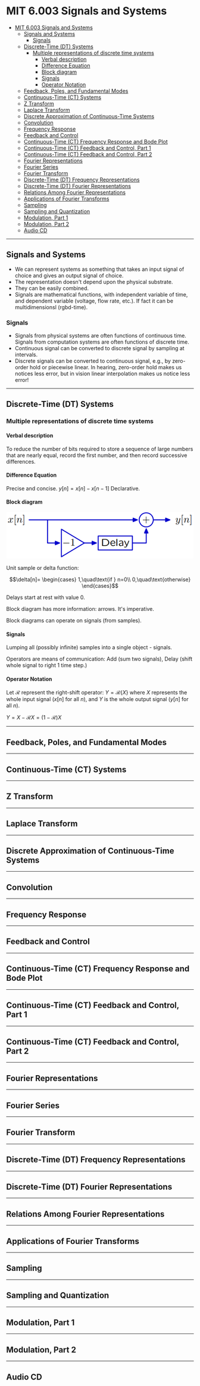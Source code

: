# MIT 6.003 Signals and Systems
- [MIT 6.003 Signals and Systems](#mit-6003-signals-and-systems)
  - [Signals and Systems](#signals-and-systems)
    - [Signals](#signals)
  - [Discrete-Time (DT) Systems](#discrete-time-dt-systems)
    - [Multiple representations of discrete time systems](#multiple-representations-of-discrete-time-systems)
      - [Verbal description](#verbal-description)
      - [Difference Equation](#difference-equation)
      - [Block diagram](#block-diagram)
      - [Signals](#signals-1)
      - [Operator Notation](#operator-notation)
  - [Feedback, Poles, and Fundamental Modes](#feedback-poles-and-fundamental-modes)
  - [Continuous-Time (CT) Systems](#continuous-time-ct-systems)
  - [Z Transform](#z-transform)
  - [Laplace Transform](#laplace-transform)
  - [Discrete Approximation of Continuous-Time Systems](#discrete-approximation-of-continuous-time-systems)
  - [Convolution](#convolution)
  - [Frequency Response](#frequency-response)
  - [Feedback and Control](#feedback-and-control)
  - [Continuous-Time (CT) Frequency Response and Bode Plot](#continuous-time-ct-frequency-response-and-bode-plot)
  - [Continuous-Time (CT) Feedback and Control, Part 1](#continuous-time-ct-feedback-and-control-part-1)
  - [Continuous-Time (CT) Feedback and Control, Part 2](#continuous-time-ct-feedback-and-control-part-2)
  - [Fourier Representations](#fourier-representations)
  - [Fourier Series](#fourier-series)
  - [Fourier Transform](#fourier-transform)
  - [Discrete-Time (DT) Frequency Representations](#discrete-time-dt-frequency-representations)
  - [Discrete-Time (DT) Fourier Representations](#discrete-time-dt-fourier-representations)
  - [Relations Among Fourier Representations](#relations-among-fourier-representations)
  - [Applications of Fourier Transforms](#applications-of-fourier-transforms)
  - [Sampling](#sampling)
  - [Sampling and Quantization](#sampling-and-quantization)
  - [Modulation, Part 1](#modulation-part-1)
  - [Modulation, Part 2](#modulation-part-2)
  - [Audio CD](#audio-cd)

---
## Signals and Systems
* We can represent systems as something that takes an input signal of choice and gives an output signal of choice.
* The representation doesn't depend upon the physical substrate.
* They can be easily combined.
* Signals are mathematical functions, with independent variable of time, and dependent variable (voltage, flow rate, etc.). If fact it can be multidimensionsl (rgbd-time).

### Signals
* Signals from physical systems are often functions of continuous time. Signals from computation systems are often functions of discrete time.
* Continuous signal can be converted to discrete signal by sampling at intervals.
* Discrete signals can be converted to continuous signal, e.g., by zero-order hold or piecewise linear. In hearing, zero-order hold makes us notices less error, but in vision linear interpolation makes us notice less error!


---
## Discrete-Time (DT) Systems
### Multiple representations of discrete time systems
#### Verbal description
To reduce the number of bits required to store a sequence of large numbers that are nearly equal, record the first number, and then record successive differences.

#### Difference Equation
Precise and concise.
$y[n]=x[n]-x[n-1]$
Declarative.

#### Block diagram
![Block diagram](Figs/2.4.1.png)

Unit sample or delta function:

$$\delta[n]=
\begin{cases}
1,\quad\text{if } n=0\\
0,\quad\text{otherwise}
\end{cases}$$

Delays start at rest with value 0.

Block diagram has more information: arrows. It's imperative.

Block diagrams can operate on signals (from samples).

#### Signals
Lumping all (possibly infinite) samples into a single object - signals.

Operators are means of communication: Add (sum two signals), Delay (shift whole signal to right 1 time step.)

#### Operator Notation
Let $\mathcal{R}$ represent the right-shift operator: $Y=\mathcal{R}\{X\}$ where $X$ represents the whole input signal ($x[n]$ for all $n$), and $Y$ is the whole output signal ($y[n]$ for all $n$).

$Y=X-\mathcal{R}X=(1-\mathcal{R})X$


---
## Feedback, Poles, and Fundamental Modes


---
## Continuous-Time (CT) Systems

---
## Z Transform

---
## Laplace Transform

---
## Discrete Approximation of Continuous-Time Systems

---
## Convolution

---
## Frequency Response

---
## Feedback and Control

---
## Continuous-Time (CT) Frequency Response and Bode Plot

---
## Continuous-Time (CT) Feedback and Control, Part 1

---
## Continuous-Time (CT) Feedback and Control, Part 2

---
## Fourier Representations

---
## Fourier Series

---
## Fourier Transform

---
## Discrete-Time (DT) Frequency Representations

---
## Discrete-Time (DT) Fourier Representations

---
## Relations Among Fourier Representations

---
## Applications of Fourier Transforms

---
## Sampling

---
## Sampling and Quantization

---
## Modulation, Part 1

---
## Modulation, Part 2

---
## Audio CD
